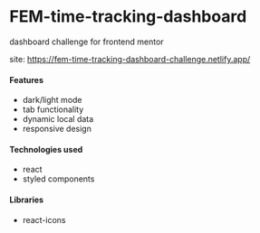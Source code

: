 # FEM-time-tracking-dashboard

dashboard challenge for frontend mentor

site: https://fem-time-tracking-dashboard-challenge.netlify.app/

#### Features
- dark/light mode
- tab functionality 
- dynamic local data
- responsive design

#### Technologies used
- react
- styled components

#### Libraries
- react-icons
